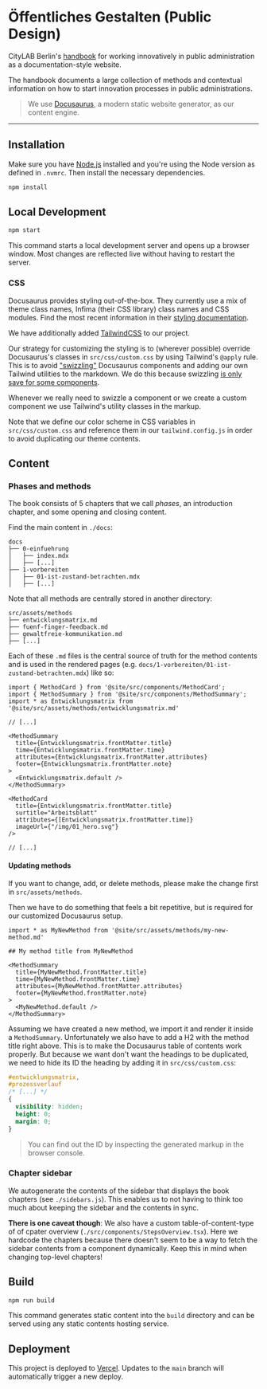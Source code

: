 # Öffentliches Gestalten (Public Design)

CityLAB Berlin's [handbook](https://citylab-berlin.org/en/projects/handbuch/) for working innovatively in public administration as a documentation-style website.

The handbook documents a large collection of methods and contextual information on how to start innovation processes in public administrations.

> We use [Docusaurus](https://docusaurus.io/), a modern static website generator, as our content engine.

---

## Installation

Make sure you have [Node.js](https://nodejs.org/en) installed and you're using the Node version as defined in `.nvmrc`. Then install the necessary dependencies.

```bash
npm install
```

## Local Development

```bash
npm start
```

This command starts a local development server and opens up a browser window. Most changes are reflected live without having to restart the server.

### CSS

Docusaurus provides styling out-of-the-box. They currently use a mix of theme class names, Infima (their CSS library) class names and CSS modules. Find the most recent information in their [styling documentation](https://docusaurus.io/docs/styling-layout).

We have additionally added [TailwindCSS](https://tailwindcss.com/) to our project.

Our strategy for customizing the styling is to (wherever possible) override Docusaurus's classes in `src/css/custom.css` by using Tailwind's `@apply` rule. This is to avoid ["swizzling"](https://docusaurus.io/docs/swizzling) Docusaurus components and adding our own Tailwind utilities to the markdown. We do this because swizzling [is only save for some components](https://docusaurus.io/docs/swizzling#what-is-safe-to-swizzle).

Whenever we really need to swizzle a component or we create a custom component we use Tailwind's utility classes in the markup.

Note that we define our color scheme in CSS variables in `src/css/custom.css` and reference them in our `tailwind.config.js` in order to avoid duplicating our theme contents.

## Content

### Phases and methods

The book consists of 5 chapters that we call _phases_, an introduction chapter, and some opening and closing content.

Find the main content in `./docs`:

```plain
docs
├── 0-einfuehrung
│   ├── index.mdx
│   ├── [...]
├── 1-vorbereiten
│   ├── 01-ist-zustand-betrachten.mdx
│   ├── [...]
```

Note that all methods are centrally stored in another directory:

```plain
src/assets/methods
├── entwicklungsmatrix.md
├── fuenf-finger-feedback.md
├── gewaltfreie-kommunikation.md
├── [...]
```

Each of these `.md` files is the central source of truth for the method contents and is used in the rendered pages (e.g. `docs/1-vorbereiten/01-ist-zustand-betrachten.mdx`) like so:

```mdx
import { MethodCard } from '@site/src/components/MethodCard';
import { MethodSummary } from '@site/src/components/MethodSummary';
import * as Entwicklungsmatrix from '@site/src/assets/methods/entwicklungsmatrix.md'

// [...]

<MethodSummary
  title={Entwicklungsmatrix.frontMatter.title}
  time={Entwicklungsmatrix.frontMatter.time}
  attributes={Entwicklungsmatrix.frontMatter.attributes}
  footer={Entwicklungsmatrix.frontMatter.note}
>
  <Entwicklungsmatrix.default />
</MethodSummary>

<MethodCard
  title={Entwicklungsmatrix.frontMatter.title}
  surtitle="Arbeitsblatt"
  attributes={[Entwicklungsmatrix.frontMatter.time]}
  imageUrl={"/img/01_hero.svg"}
/>

// [...]
```

#### Updating methods

If you want to change, add, or delete methods, please make the change first in `src/assets/methods`.

Then we have to do something that feels a bit repetitive, but is required for our customized Docusaurus setup.

```mdx
import * as MyNewMethod from '@site/src/assets/methods/my-new-method.md'

## My method title from MyNewMethod

<MethodSummary
  title={MyNewMethod.frontMatter.title}
  time={MyNewMethod.frontMatter.time}
  attributes={MyNewMethod.frontMatter.attributes}
  footer={MyNewMethod.frontMatter.note}
>
  <MyNewMethod.default />
</MethodSummary>
```

Assuming we have created a new method, we import it and render it inside a `MethodSummary`. Unfortunately we also have to add a H2 with the method title right above. This is to make the Docusaurus table of contents work properly. But because we want don't want the headings to be duplicated, we need to hide its ID the heading by adding it in `src/css/custom.css`:

```css
#entwicklungsmatrix,
#prozessverlauf
/* [...] */
{
  visibility: hidden;
  height: 0;
  margin: 0;
}
```

> You can find out the ID by inspecting the generated markup in the browser console.

### Chapter sidebar

We autogenerate the contents of the sidebar that displays the book chapters (see `./sidebars.js`). This enables us to not having to think too much about keeping the sidebar and the contents in sync.

**There is one caveat though**: We also have a custom table-of-content-type of of cpater overview (`./src/components/StepsOverview.tsx`). Here we hardcode the chapters because there doesn't seem to be a way to fetch the sidebar contents from a component dynamically. Keep this in mind when changing top-level chapters!

## Build

```bash
npm run build
```

This command generates static content into the `build` directory and can be served using any static contents hosting service.

## Deployment

This project is deployed to [Vercel](https://vercel.com/). Updates to the `main` branch will automatically trigger a new deploy.
